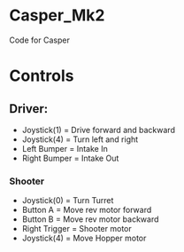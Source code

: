 # Casper_Mk2
 Code for Casper
<h1> Controls </h1>
<h2>Driver:</h2>
<ul>
<li>Joystick(1) = Drive forward and backward</li>
<li>Joystick(4) = Turn left and right</li>
<li>Left Bumper = Intake In </li>
<li>Right Bumper = Intake Out </li>
</ul>
<h3> Shooter </h3>
<ul>
<li>Joystick(0) = Turn Turret</li>
<li>Button A = Move rev motor forward </li>
<li>Button B = Move rev motor backward</li>
<li>Right Trigger = Shooter motor</li>
<li>Joystick(4) = Move Hopper motor </li>
